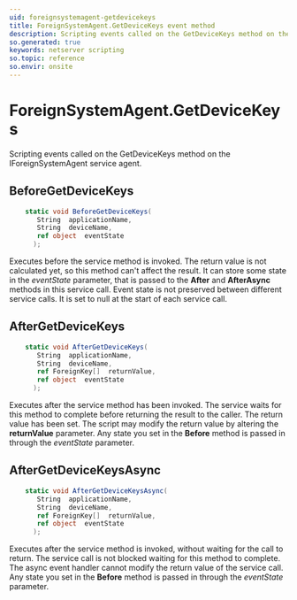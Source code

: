 ```yaml
---
uid: foreignsystemagent-getdevicekeys
title: ForeignSystemAgent.GetDeviceKeys event method
description: Scripting events called on the GetDeviceKeys method on the ForeignSystemAgent service agent.
so.generated: true
keywords: netserver scripting
so.topic: reference
so.envir: onsite
---
```

# ForeignSystemAgent.GetDeviceKeys

Scripting events called on the <see cref='M:IForeignSystemAgent.GetDeviceKeys'>GetDeviceKeys</see> method on the <see cref='IForeignSystemAgent'>IForeignSystemAgent</see>  service agent.

## BeforeGetDeviceKeys
```cs
    static void BeforeGetDeviceKeys(
       String  applicationName,
       String  deviceName,
       ref object  eventState
      );
```
Executes before the service method is invoked.
The return value is not calculated yet, so this method can't affect the result.
It can store some state in the *eventState* parameter, that is passed to the **After** and **AfterAsync** methods in this service call.
Event state is not preserved between different service calls. It is set to null at the start of each service call.
## AfterGetDeviceKeys
```cs
    static void AfterGetDeviceKeys(
       String  applicationName,
       String  deviceName,
       ref ForeignKey[]  returnValue,
       ref object  eventState
      );
```
Executes after the service method has been invoked. The service waits for this method to complete before returning the result to the caller.
The return value has been set. The script may modify the return value by altering the **returnValue** parameter.
Any state you set in the **Before** method is passed in through the *eventState* parameter.
## AfterGetDeviceKeysAsync
```cs
    static void AfterGetDeviceKeysAsync(
       String  applicationName,
       String  deviceName,
       ref ForeignKey[]  returnValue,
       ref object  eventState
      );
```
Executes after the service method is invoked, without waiting for the call to return.
The service call is not blocked waiting for this method to complete.
The async event handler cannot modify the return value of the service call.
Any state you set in the **Before** method is passed in through the *eventState* parameter.

